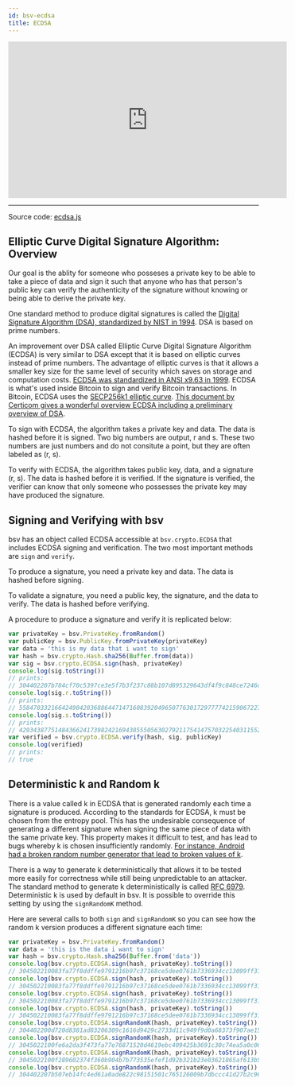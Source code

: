 ```yaml
---
id: bsv-ecdsa
title: ECDSA
---
```


<iframe width="560" height="315" src="https://www.youtube.com/embed/-C5cgLzapLE" frameborder="0" allow="accelerometer; autoplay; encrypted-media; gyroscope; picture-in-picture" allowfullscreen></iframe>

---------------------------

Source code: [ecdsa.js](https://github.com/moneybutton/bsv/blob/master/lib/crypto/ecdsa.js)

Elliptic Curve Digital Signature Algorithm: Overview
----------------------------------------------------

Our goal is the ablity for someone who posseses a private key to be able to take
a piece of data and sign it such that anyone who has that person's public key
can verify the authenticity of the signature without knowing or being able to
derive the private key.

One standard method to produce digital signatures is called the [Digital
Signature Algorithm (DSA), standardized by NIST in
1994](https://csrc.nist.gov/publications/detail/fips/186/archive/1994-05-19).
DSA is based on prime numbers.

An improvement over DSA called Elliptic Curve Digital Signature Algorithm
(ECDSA) is very similar to DSA except that it is based on elliptic curves
instead of prime numbers. The advantage of elliptic curves is that it allows a
smaller key size for the same level of security which saves on storage and
computation costs. [ECDSA was standardized in ANSI x9.63 in
1999](http://citeseerx.ist.psu.edu/viewdoc/download?doi=10.1.1.202.2977&rep=rep1&type=pdf).
ECDSA is what's used inside Bitcoin to sign and verify Bitcoin transactions. In
Bitcoin, ECDSA uses the [SECP256k1 elliptic curve](./bsv-point.md). [This
document by Certicom gives a wonderful overview ECDSA including a preliminary
overview of
DSA](http://www.cs.miami.edu/home/burt/learning/Csc609.142/ecdsa-cert.pdf).

To sign with ECDSA, the algorithm takes a private key and data. The data is
hashed before it is signed. Two big numbers are output, r and s. These two
numbers are just numbers and do not consitute a point, but they are often
labeled as (r, s).

To verify with ECDSA, the algorithm takes public key, data, and a signature (r,
s). The data is hashed before it is verified. If the signature is verified, the
verifier can know that only someone who possesses the private key may have
produced the signature.

Signing and Verifying with bsv
------------------------------

bsv has an object called ECDSA accessible at <code>bsv.crypto.ECDSA</code> that
includes ECDSA signing and verification. The two most important methods are
<code>sign</code> and <code>verify</code>.

To produce a signature, you need a private key and data. The data is hashed
before signing.

To validate a signature, you need a public key, the signature, and the data to
verify. The data is hashed before verifying.

A procedure to produce a signature and verify it is replicated below:

```javascript
var privateKey = bsv.PrivateKey.fromRandom()
var publicKey = bsv.PublicKey.fromPrivateKey(privateKey)
var data = 'this is my data that i want to sign'
var hash = bsv.crypto.Hash.sha256(Buffer.from(data))
var sig = bsv.crypto.ECDSA.sign(hash, privateKey)
console.log(sig.toString())
// prints:
// 304402207b784cf70c5397ce3e5f7b3f237c88b107d895329643df4f9c848ce7246d866402205eec00973cf0844051f9aef276134191afba2e3430e8eb891ec2eab831f3cf29
console.log(sig.r.toString())
// prints:
// 55847033216642490420368864471471608392049650776301729777742159067227725071972
console.log(sig.s.toString())
// prints:
// 42934387751484366241739824216943855505630279211754147570322540311552099340073
var verified = bsv.crypto.ECDSA.verify(hash, sig, publicKey)
console.log(verified)
// prints:
// true
```

Deterministic k and Random k
----------------------------

There is a value called k in ECDSA that is generated randomly each time a
signature is produced. According to the standards for ECDSA, k must be chosen
from the entropy pool. This has the undesirable consequence of generating a
different signature when signing the same piece of data with the same private
key. This property makes it difficult to test, and has lead to bugs whereby k is
chosen insufficiently randomly. [For instance, Android had a broken random
number generator that lead to broken values of
k](https://bitcoin.org/en/alert/2013-08-11-android).

There is a way to generate k deterministically that allows it to be tested more
easily for correctness while still being unpredictable to an attacker. The
standard method to generate k deterministically is called [RFC 6979](https://tools.ietf.org/html/rfc6979).
Deterministic k is used by default in bsv. It is possible to override this
setting by using the <code>signRandomK</code> method.

Here are several calls to both <code>sign</code> and <code>signRandomK</code> so
you can see how the random k version produces a different signature each time:

```javascript
var privateKey = bsv.PrivateKey.fromRandom()
var data = 'this is the data i want to sign'
var hash = bsv.crypto.Hash.sha256(Buffer.from('data'))
console.log(bsv.crypto.ECDSA.sign(hash, privateKey).toString())
// 304502210083fa77f8ddffe9791216b97c37168ce5dee0761b7336934cc13099ff31c80f1302207066a2ae7a21dead1b5e126ba67b4304a2f5c4eb0febc7be63695354b6e84483
console.log(bsv.crypto.ECDSA.sign(hash, privateKey).toString())
// 304502210083fa77f8ddffe9791216b97c37168ce5dee0761b7336934cc13099ff31c80f1302207066a2ae7a21dead1b5e126ba67b4304a2f5c4eb0febc7be63695354b6e84483
console.log(bsv.crypto.ECDSA.sign(hash, privateKey).toString())
// 304502210083fa77f8ddffe9791216b97c37168ce5dee0761b7336934cc13099ff31c80f1302207066a2ae7a21dead1b5e126ba67b4304a2f5c4eb0febc7be63695354b6e84483
console.log(bsv.crypto.ECDSA.sign(hash, privateKey).toString())
// 304502210083fa77f8ddffe9791216b97c37168ce5dee0761b7336934cc13099ff31c80f1302207066a2ae7a21dead1b5e126ba67b4304a2f5c4eb0febc7be63695354b6e84483
console.log(bsv.crypto.ECDSA.signRandomK(hash, privateKey).toString())
// 304402200d720d8381ad83206309c1616d9429c2733d11c949f9d0a68373f907ae15b3e2022052730acfe4bed13e33ac58b653c2996cf2ce9e5ce70d220808da240c86d59e58
console.log(bsv.crypto.ECDSA.signRandomK(hash, privateKey).toString())
// 3045022100fe6a2da3f473fa77e76871520d4619ebc409425b3691c30c74ea5a0c06ffd49802202be6452252f704ea950f642ba80040d198462f8d20e4e191befd40cf956989f6
console.log(bsv.crypto.ECDSA.signRandomK(hash, privateKey).toString())
// 3045022100f289602374f360b904b7b773535efef1d92b321b23e03621865af613b5a95fd502204a1faef736eaaf461d78ff4c33337194c0c17685827b35e0d76da9f39dd50153
console.log(bsv.crypto.ECDSA.signRandomK(hash, privateKey).toString())
// 304402207b507eb14fc4ed61a0ade822c98151501c765126009b7dbccc41d27b2c965f7702204fa607e78733a417fa7f7fb9bff39c0ce5e7c14ac62a427f5e02562c8d5240da
```
